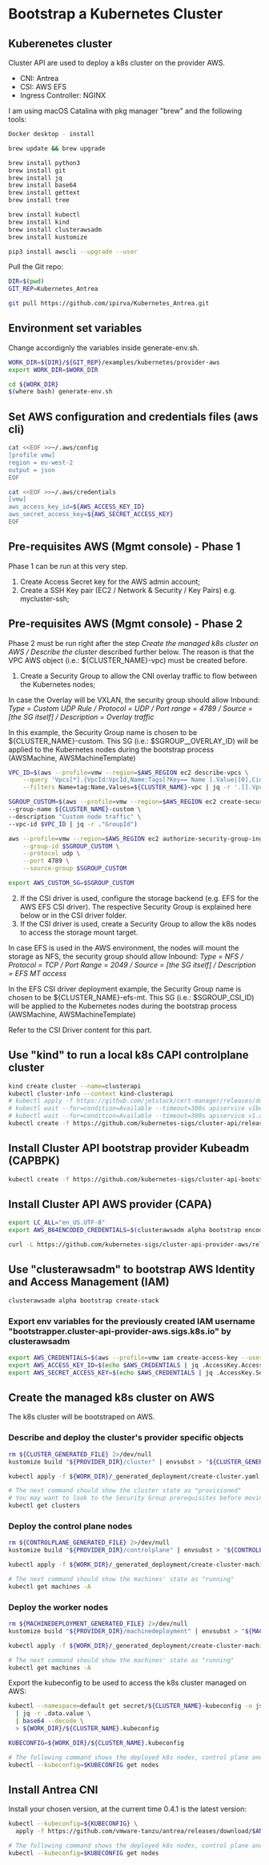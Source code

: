 # Bootstrap a Kubernetes Cluster

## Kuberenetes cluster

Cluster API are used to deploy a k8s cluster on the provider AWS.

- CNI: Antrea
- CSI: AWS EFS
- Ingress Controller: NGINX

I am using macOS Catalina with pkg manager "brew" and the following tools:

```bash
Docker desktop - install

brew update && brew upgrade

brew install python3
brew install git
brew install jq
brew install base64
brew install gettext
brew install tree

brew install kubectl
brew install kind
brew install clusterawsadm
brew install kustomize

pip3 install awscli --upgrade --user
```

Pull the Git repo:

```bash
DIR=$(pwd)
GIT_REP=Kubernetes_Antrea

git pull https://github.com/ipirva/Kubernetes_Antrea.git
```

## Environment set variables

Change accordignly the variables inside generate-env.sh.

```bash
WORK_DIR=${DIR}/${GIT_REP}/examples/kubernetes/provider-aws
export WORK_DIR=$WORK_DIR

cd ${WORK_DIR}
$(where bash) generate-env.sh
```

## Set AWS configuration and credentials files (aws cli)

```bash
cat <<EOF >>~/.aws/config
[profile vmw]
region = eu-west-2
output = json
EOF

cat <<EOF >>~/.aws/credentials
[vmw]
aws_access_key_id=${AWS_ACCESS_KEY_ID}
aws_secret_access_key=${AWS_SECRET_ACCESS_KEY}
EOF
```

## Pre-requisites AWS (Mgmt console) - Phase 1

Phase 1 can be run at this very step.

1. Create Access Secret key for the AWS admin account;
2. Create a SSH Key pair (EC2 / Network & Security / Key Pairs) e.g. mycluster-ssh;

## Pre-requisites AWS (Mgmt console) - Phase 2

Phase 2 must be run right after the step _Create the managed k8s cluster on AWS / Describe the cluster_ described further below.
The reason is that the VPC AWS object (i.e.: ${CLUSTER_NAME}-vpc) must be created before.

1. Create a Security Group to allow the CNI overlay traffic to flow between the Kubernetes nodes;

In case the Overlay will be VXLAN, the security group should allow Inbound:
_Type = Custom UDP Rule / Protocol = UDP / Port range = 4789 / Source = [the SG itself] / Description = Overlay traffic_

In this example, the Security Group name is chosen to be ${CLUSTER_NAME}-custom.
This SG (i.e.: $SGROUP__OVERLAY_ID) will be applied to the Kubernetes nodes during the bootstrap process (AWSMachine, AWSMachineTemplate)

```bash
VPC_ID=$(aws --profile=vmw --region=$AWS_REGION ec2 describe-vpcs \
    --query 'Vpcs[*].{VpcId:VpcId,Name:Tags[?Key==`Name`].Value|[0],CidrBlock:CidrBlock}' \
    --filters Name=tag:Name,Values=${CLUSTER_NAME}-vpc | jq -r '.[].VpcId')

SGROUP_CUSTOM=$(aws --profile=vmw --region=$AWS_REGION ec2 create-security-group \
--group-name ${CLUSTER_NAME}-custom \
--description "Custom node traffic" \
--vpc-id $VPC_ID | jq -r ."GroupId")

aws --profile=vmw --region=$AWS_REGION ec2 authorize-security-group-ingress \
    --group-id $SGROUP_CUSTOM \
    --protocol udp \
    --port 4789 \
    --source-group $SGROUP_CUSTOM

export AWS_CUSTOM_SG=$SGROUP_CUSTOM
```

2. If the CSI driver is used, configure the storage backend (e.g. EFS for the AWS EFS CSI driver). The respective Security Group is explained here below or in the CSI driver folder.
3. If the CSI driver is used, create a Security Group to allow the k8s nodes to access the storage mount target.

In case EFS is used in the AWS environment, the nodes will mount the storage as NFS, the security group should allow Inbound:
_Type = NFS / Protocol = TCP / Port Range = 2049 / Source = [the SG itself] / Description = EFS MT access_

In the EFS CSI driver deployment example, the Security Group name is chosen to be ${CLUSTER_NAME}-efs-mt.
This SG (i.e.: $SGROUP_CSI_ID) will be applied to the Kubernetes nodes during the bootstrap process (AWSMachine, AWSMachineTemplate)

Refer to the CSI Driver content for this part.

## Use "kind" to run a local k8s CAPI controlplane cluster

```bash
kind create cluster --name=clusterapi
kubectl cluster-info --context kind-clusterapi
# kubectl apply -f https://github.com/jetstack/cert-manager/releases/download/$CERT_MANAGER_VER/cert-manager.yaml
# kubectl wait --for=condition=Available --timeout=300s apiservice v1beta1.webhook.cert-manager.io
# kubectl wait --for=condition=Available --timeout=300s apiservice v1.admissionregistration.k8s.io
kubectl create -f https://github.com/kubernetes-sigs/cluster-api/releases/download/$CAPI_VER/cluster-api-components.yaml
```

## Install Cluster API bootstrap provider Kubeadm (CAPBPK)

```bash
kubectl create -f https://github.com/kubernetes-sigs/cluster-api-bootstrap-provider-kubeadm/releases/download/$CAPBPK_VER/bootstrap-components.yaml
```

## Install Cluster API AWS provider (CAPA)

```bash
export LC_ALL="en_US.UTF-8"
export AWS_B64ENCODED_CREDENTIALS=$(clusterawsadm alpha bootstrap encode-aws-credentials)

curl -L https://github.com/kubernetes-sigs/cluster-api-provider-aws/releases/download/$CAPA_VER/infrastructure-components.yaml | envsubst | kubectl create -f -
```

## Use "clusterawsadm" to bootstrap AWS Identity and Access Management (IAM)

```bash
clusterawsadm alpha bootstrap create-stack
```

### Export env variables for the previously created IAM username "bootstrapper.cluster-api-provider-aws.sigs.k8s.io" by clusterawsadm

```bash
export AWS_CREDENTIALS=$(aws --profile=vmw iam create-access-key --user-name bootstrapper.cluster-api-provider-aws.sigs.k8s.io)
export AWS_ACCESS_KEY_ID=$(echo $AWS_CREDENTIALS | jq .AccessKey.AccessKeyId -r)
export AWS_SECRET_ACCESS_KEY=$(echo $AWS_CREDENTIALS | jq .AccessKey.SecretAccessKey -r)
```

## Create the managed k8s cluster on AWS

The k8s cluster will be bootstraped on AWS.

### Describe and deploy the cluster's provider specific objects

```bash
rm ${CLUSTER_GENERATED_FILE} 2>/dev/null
kustomize build "${PROVIDER_DIR}/cluster" | envsubst > "${CLUSTER_GENERATED_FILE}"

kubectl apply -f ${WORK_DIR}/_generated_deployment/create-cluster.yaml

# The next command should show the cluster state as "provisioned"
# You may want to look to the Security Group prerequisites before moving forward.
kubectl get clusters
```

### Deploy the control plane nodes

```bash
rm ${CONTROLPLANE_GENERATED_FILE} 2>/dev/null
kustomize build "${PROVIDER_DIR}/controlplane" | envsubst > "${CONTROLPLANE_GENERATED_FILE}"

kubectl apply -f ${WORK_DIR}/_generated_deployment/create-cluster-machine.yaml

# The next command should show the machines' state as "running"
kubectl get machines -A
```

### Deploy the worker nodes

```bash
rm ${MACHINEDEPLOYMENT_GENERATED_FILE} 2>/dev/null
kustomize build "${PROVIDER_DIR}/machinedeployment" | envsubst > "${MACHINEDEPLOYMENT_GENERATED_FILE}"

kubectl apply -f ${WORK_DIR}/_generated_deployment/create-cluster-machine-deployment.yaml

# The next command should show the machines' state as "running"
kubectl get machines -A
```

Export the kubeconfig to be used to access the k8s cluster managed on AWS:

```bash
kubectl --namespace=default get secret/${CLUSTER_NAME}-kubeconfig -o json \
  | jq -r .data.value \
  | base64 --decode \
  > ${WORK_DIR}/${CLUSTER_NAME}.kubeconfig

KUBECONFIG=${WORK_DIR}/${CLUSTER_NAME}.kubeconfig

# The following command shows the deployed k8s nodes, control plane and worker. All these are now in "NotReady" status.
kubectl --kubeconfig=$KUBECONFIG get nodes
```

## Install Antrea CNI

Install your chosen version, at the current time 0.4.1 is the latest version:

```bash
kubectl --kubeconfig=${KUBECONFIG} \
  apply -f https://github.com/vmware-tanzu/antrea/releases/download/$ANTREA_VER/antrea.yml

# The following command shows the deployed k8s nodes, control plane and worker. All these are now in "Ready" status one the CNI has been installed.
kubectl --kubeconfig=$KUBECONFIG get nodes
```

